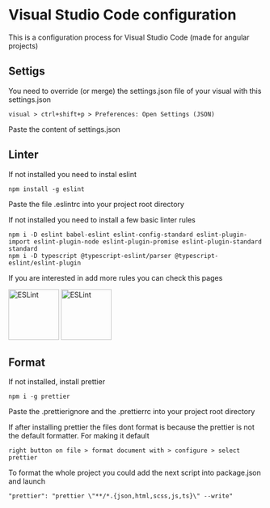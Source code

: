 # Visual Studio Code configuration

This is a configuration process for Visual Studio Code (made for angular projects)

## Settigs

You need to override (or merge) the settings.json file of your visual with this settings.json

```
visual > ctrl+shift+p > Preferences: Open Settings (JSON)
```

Paste the content of settings.json

## Linter

If not installed you need to instal eslint

```
npm install -g eslint
```

Paste the file .eslintrc into your project root directory

If not installed you need to install a few basic linter rules

```
npm i -D eslint babel-eslint eslint-config-standard eslint-plugin-import eslint-plugin-node eslint-plugin-promise eslint-plugin-standard standard
npm i -D typescript @typescript-eslint/parser @typescript-eslint/eslint-plugin
```

If you are interested in add more rules you can check this pages

<a href="https://eslint.org/docs/rules/" class="navbar-brand"><img alt="ESLint" src="https://1.bp.blogspot.com/-RE1QxyoTpEc/XwhpVqFBm3I/AAAAAAAFH5s/T8tgKwNIIuk0zsfLAxHycE_9JSUz_ky5wCLcBGAsYHQ/s1400/eslint.png"  width="100px"></a>
<a href="https://github.com/typescript-eslint/typescript-eslint/tree/master/packages/eslint-plugin" class="navbar-brand"><img alt="ESLint" src="https://1.bp.blogspot.com/-RE1QxyoTpEc/XwhpVqFBm3I/AAAAAAAFH5s/T8tgKwNIIuk0zsfLAxHycE_9JSUz_ky5wCLcBGAsYHQ/s1400/eslint.png" width="100px"></a>

## Format

If not installed, install prettier

```
npm i -g prettier
```

Paste the .prettierignore and the .prettierrc into your project root directory

If after installing prettier the files dont format is because the prettier is not the default formatter. For making it default

```
right button on file > format document with > configure > select prettier
```

To format the whole project you could add the next script into package.json and launch

```
"prettier": "prettier \"**/*.{json,html,scss,js,ts}\" --write"
```
